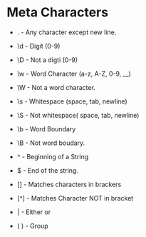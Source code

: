 # Meta Characters
- .			- Any character except new line.
- \d 		- Digit (0-9)
- \D 		- Not a digti (0-9)
- \w		- Word Character (a-z, A-Z, 0-9, __)
- \W		- Not a word character.
- \s		 - Whitespace (space, tab, newline)
- \S 		- Not whitespace( space, tab, newline)

- \b 		- Word Boundary
- \B		- Not word boudary.
- ^ 		- Beginning of a String
- $			- End of the string.


- []		- Matches characters in brackers
- [^] 		- Matches Character NOT in bracket
- | 		- Either or
- ( ) 		- Group